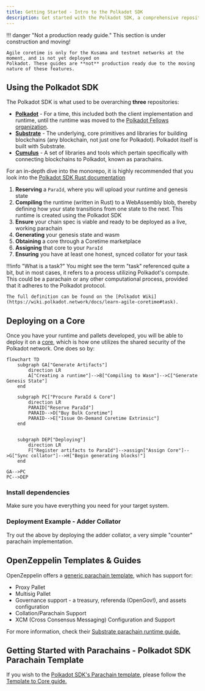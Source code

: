 ```yaml
---
title: Getting Started - Intro to the Polkadot SDK
description: Get started with the Polkadot SDK, a comprehensive repository of libraries used for building on Polkadot and beyond.
---
```


!!! danger "Not a production ready guide."
    This section is under construction and moving!

    Agile coretime is only for the Kusama and testnet networks at the moment, and is not yet deployed on
    Polkadot. These guides are **not** production ready due to the moving nature of these features.

## Using the Polkadot SDK

The Polkadot SDK is what used to be overarching **three** repositories:

- [**Polkadot**](https://paritytech.github.io/polkadot-sdk/master/polkadot_sdk_docs/polkadot_sdk/index.html#polkadot) -
  For a time, this included both the client implementation and runtime, until the runtime was moved
  to the [Polkadot Fellows organization](https://github.com/polkadot-fellows/runtimes).
- [**Substrate**](https://paritytech.github.io/polkadot-sdk/master/polkadot_sdk_docs/polkadot_sdk/index.html#substrate) -
  The underlying, core primitives and libraries for building blockchains (any blockchain, not just
  one for Polkadot). Polkadot itself is built with Substrate.
- [**Cumulus**](https://paritytech.github.io/polkadot-sdk/master/polkadot_sdk_docs/polkadot_sdk/index.html#cumulus) -
  A set of libraries and tools which pertain specifically with connecting blockchains to Polkadot,
  known as parachains.

For an in-depth dive into the monorepo, it is highly recommended that you look into the [Polkadot SDK Rust documentation](https://paritytech.github.io/polkadot-sdk/master/polkadot_sdk_docs/polkadot_sdk/index.html)


1. **Reserving** a `ParaId`, where you will upload your runtime and genesis state
2. **Compiling** the runtime (written in Rust) to a WebAssembly blob, thereby defining how your state transitions from one state to the next. This runtime is created using the Polkadot SDK
3. **Ensure** your chain spec is viable and ready to be deployed as a live, working parachain
4. **Generating** your genesis state and wasm
5. **Obtaining** a core through a Coretime marketplace
6. **Assigning** that core to your `ParaId`
7. **Ensuring** you have at least one honest, synced collator for your task

!!!info "What is a task?"
    You might see the term "task" referenced quite a bit, but in most cases, it refers to a process
    utilizing Polkadot's compute. This could be a parachain or any other computational process, provided
    that it adheres to the Polkadot protocol.

    The full definition can be found on the [Polkadot Wiki](https://wiki.polkadot.network/docs/learn-agile-coretime#task).

## Deploying on a Core

Once you have your runtime and pallets developed, you will be able to deploy it on a
[core](../learn/learn-agile-coretime.md#core), which is how one utilizes the shared security of the Polkadot network. One does so by:

```mermaid
flowchart TD
    subgraph GA["Generate Artifacts"]
        direction LR
        A["Creating a runtime"]-->B["Compiling to Wasm"]-->C["Generate Genesis State"]
    end

    subgraph PC["Procure ParaId & Core"]
        direction LR
        PARAID["Reserve ParaId"]
        PARAID-->D["Buy Bulk Coretime"]
        PARAID-->E["Issue On-Demand Coretime Extrinsic"]
    end


    subgraph DEP["Deploying"]
        direction LR
        F["Register artifacts to ParaId"]-->assign["Assign Core"]-->G["Sync collator"]-->H["Begin generating blocks!"]
    end

GA-->PC
PC-->DEP
```

### Install dependencies

Make sure you have everything you need for your target system.

### Deployment Example - Adder Collator

Try out the above by deploying the adder collator, a very simple "counter" parachain implementation.

## OpenZeppelin Templates & Guides

OpenZeppelin offers a [generic parachain template](https://github.com/OpenZeppelin/polkadot-generic-runtime-template), which has support for:

- Proxy Pallet
- Multisig Pallet
- Governance support - a treasury, referenda (OpenGov!), and assets configuration
- Collation/Parachain Support
- XCM (Cross Consensus Messaging) Configuration and Support

For more information, check their
[Substrate parachain runtime guide.](https://docs.openzeppelin.com/substrate-runtimes/1.0.0/)

## Getting Started with Parachains - Polkadot SDK Parachain Template

If you wish to the
[Polkadot SDK's Parachain template](https://github.com/paritytech/polkadot-sdk-parachain-template),
please follow the [Template to Core guide.](./build-guides-template-basic.md)